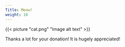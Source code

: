 ```yaml
---
Title: Meow!
weight: 10
---
```


{{< picture "cat.png" "Image alt text" >}}

Thanks a lot for your donation! It is hugely appreciated!


